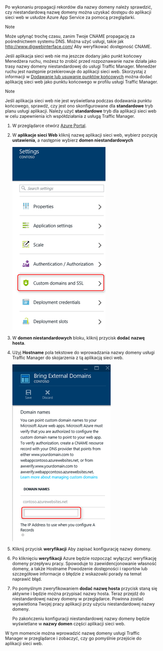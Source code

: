 Po wykonaniu propagacji rekordów dla nazwy domeny należy sprawdzić, czy niestandardową nazwę domeny można uzyskać dostępu do aplikacji sieci web w usłudze Azure App Service za pomocą przeglądarki.

> [!NOTE]
> Może upłynąć trochę czasu, zanim Twoje CNAME propagację za pośrednictwem systemu DNS. Można użyć usługi, takie jak <a href="http://www.digwebinterface.com/">http://www.digwebinterface.com/</a> Aby weryfikować dostępność CNAME.
> 
> 

Jeśli aplikacja sieci web nie ma jeszcze dodany jako punkt końcowy Menedżera ruchu, możesz to zrobić przed rozpoznawanie nazw działa jako trasy nazwy domeny niestandardowej do usługi Traffic Manager. Menedżer ruchu jest następnie przekierowuje do aplikacji sieci web. Skorzystaj z informacji w [Dodawanie lub usuwanie punktów końcowych](../articles/traffic-manager/traffic-manager-endpoints.md) można dodać aplikację sieci web jako punktu końcowego w profilu usługi Traffic Manager.

> [!NOTE]
> Jeśli aplikacja sieci web nie jest wyświetlana podczas dodawania punktu końcowego, sprawdź, czy jest ono skonfigurowane dla **standardowe** tryb planu usługi aplikacji. Należy użyć **standardowe** tryb dla aplikacji sieci web w celu zapewnienia ich współdziałania z usługą Traffic Manager.
> 
> 

1. W przeglądarce otwórz [Azure Portal](https://portal.azure.com).
2. W **aplikacje sieci Web** kliknij nazwę aplikacji sieci web, wybierz pozycję **ustawienia**, a następnie wybierz **domen niestandardowych**
   
    ![](./media/custom-dns-web-site/dncmntask-cname-6.png)
3. W **domen niestandardowych** bloku, kliknij przycisk **dodać nazwę hosta**.
4. Użyj **Hostname** pola tekstowe do wprowadzania nazwy domeny usługi Traffic Manager do skojarzenia z tą aplikacją sieci web.
   
    ![](./media/custom-dns-web-site/dncmntask-cname-8.png)
5. Kliknij przycisk **weryfikacji** Aby zapisać konfigurację nazwy domeny.
6. Po kliknięciu **weryfikacji** Azure będzie rozpocząć wyłączyć weryfikację domeny przepływu pracy. Spowoduje to zaewidencjonowanie własność domeny, a także Hostname Powodzenie dostępności i raportów lub szczegółowe informacje o błędzie z wskazowki porady na temat naprawić błąd.    
7. Po pomyślnym zweryfikowaniem **dodać nazwę hosta** przycisk staną się aktywne i będzie można przypisać nazwy hosta. Teraz przejdź do niestandardowej nazwy domeny w przeglądarce. Powinna zostać wyświetlona Twojej pracy aplikacji przy użyciu niestandardowej nazwy domeny. 
   
   Po zakończeniu konfiguracji niestandardowej nazwy domeny będzie wyświetlane w **nazwy domen** części aplikacji sieci web.

W tym momencie można wprowadzić nazwę domeny usługi Traffic Manager w przeglądarce i zobaczyć, czy go pomyślnie przejście do aplikacji sieci web.

